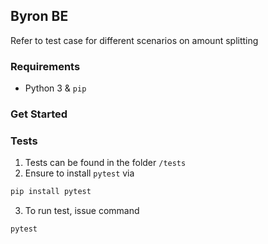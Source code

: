 ## Byron BE
Refer to test case for different scenarios on amount splitting


### Requirements
- Python 3 & `pip`

### Get Started


### Tests

1. Tests can be found in the folder `/tests`
2. Ensure to install `pytest` via 
```sh
pip install pytest
```
3. To run test, issue command 
```
pytest
```